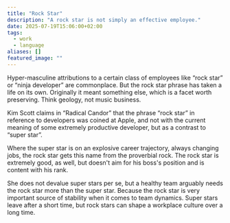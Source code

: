 ```yaml
---
title: "Rock Star"
description: "A rock star is not simply an effective employee."
date: 2025-07-19T15:06:00+02:00
tags:
  - work
  - language
aliases: []
featured_image: ""
---
```

Hyper-masculine attributions to a certain class of employees like “rock star” or “ninja developer” are commonplace.
But the rock star phrase has taken a life on its own. Originally it meant something else, which is a facet worth preserving. Think geology, not music business.

Kim Scott claims in “Radical Candor” that the phrase “rock star” in reference to developers was coined at Apple, and not with the current meaning of some extremely productive developer, but as a contrast to “super star”.

Where the super star is on an explosive career trajectory, always changing jobs, the rock star gets this name from the proverbial rock. The rock star is extremely good, as well, but doesn't aim for his boss's position and is content with his rank.

She does not devalue super stars per se, but a healthy team arguably needs the rock star more than the super star. Because the rock star is very important source of stability when it comes to team dynamics. Super stars leave after a short time, but rock stars can shape a workplace culture over a long time.
